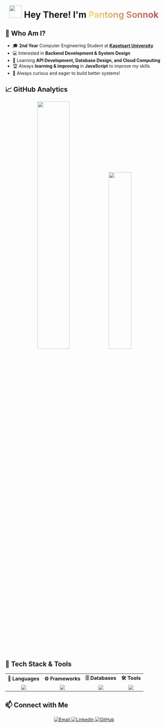 <h1 align="center"> 
  <img src="https://media.giphy.com/media/hvRJCLFzcasrR4ia7z/giphy.gif" width="40px">
  Hey There! I'm 
  <span style="background: linear-gradient(45deg, #f3ec78, #af4261); -webkit-background-clip: text; color: transparent;">
    Pantong Sonnok
  </span>
</h1>

<!-- <p align="center">
  <img src="https://media.giphy.com/media/qgQUggAC3Pfv687qPC/giphy.gif" width="500"/>
 </p>  -->

## 🚀 **Who Am I?**
- 🎓 **2nd Year** Computer Engineering Student at [**Kasetsart University**](https://www.ku.ac.th/th)
- 💻 Interested in **Backend Development & System Design** 
- 🚀 Learning **API Development, Database Design, and Cloud Computing**
- 🏆 Always **learning & improving** in **JavaScript** to improve my skills
- 🎯 Always curious and eager to build better systems!



## 📈 **GitHub Analytics**  
<p align="center">
  <img src="https://github-readme-stats.vercel.app/api?username=paxius025&show_icons=true&theme=radical&hide_border=true&border_radius=10&count_private=true" width="45%" />  
  <img src="https://github-readme-stats.vercel.app/api/top-langs/?username=paxius025&theme=radical&layout=compact&hide_border=true&border_radius=10" width="38%" />
</p>





## 🚀 **Tech Stack & Tools**  

<table align="center">
  <tr>
    <td align="center"><strong>🎯 Languages</strong></td>
    <td align="center"><strong>⚙️ Frameworks</strong></td>
    <td align="center"><strong>🗄️ Databases</strong></td>
    <td align="center"><strong>🛠️ Tools</strong></td>
  </tr>
  <tr>
    <td align="center">
      <img src="https://skillicons.dev/icons?i=js,php,python" />
    </td>
    <td align="center">
      <img src="https://skillicons.dev/icons?i=laravel,tailwind" />
    </td>
    <td align="center">
      <img src="https://skillicons.dev/icons?i=mysql" />
    </td>
    <td align="center">
      <img src="https://skillicons.dev/icons?i=git,github,vscode" />
    </td>
  </tr>
</table>



## 📫 **Connect with Me**
<p align="center">
  <a href="mailto:pantong.s@ku.th">
    <img src="https://img.shields.io/badge/Gmail-EA4335?style=for-the-badge&logo=gmail&logoColor=white" alt="Email" />
  </a>
  <a href="https://www.linkedin.com/in/pantong-sanonok-41b152308/">
    <img src="https://img.shields.io/badge/LinkedIn-0077B5?style=for-the-badge&logo=linkedin&logoColor=white" alt="LinkedIn" />
  </a>
  <a href="https://github.com/paxius025">
    <img src="https://img.shields.io/badge/GitHub-181717?style=for-the-badge&logo=github&logoColor=white" alt="GitHub" />
  </a>
</p>




